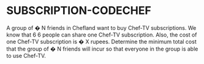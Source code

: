 # SUBSCRIPTION-CODECHEF
 A group of  � N friends in Chefland want to buy Chef-TV subscriptions. We know that  6 6 people can share one Chef-TV subscription. Also, the cost of one Chef-TV subscription is  � X rupees. Determine the minimum total cost that the group of  � N friends will incur so that everyone in the group is able to use Chef-TV.
